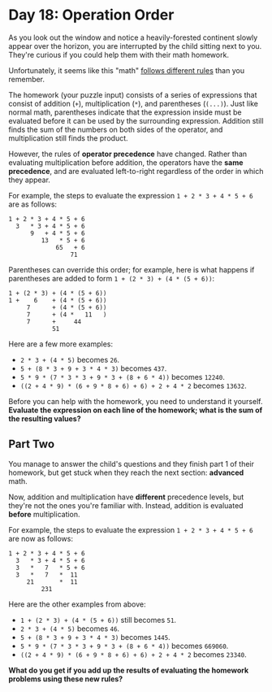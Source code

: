 # Day 18: Operation Order

As you look out the window and notice a heavily-forested continent slowly appear over the horizon, you are interrupted by the child sitting next to you. They're curious if you could help them with their math homework.

Unfortunately, it seems like this "math" [follows different rules](https://www.youtube.com/watch?v=3QtRK7Y2pPU&t=15) than you remember.

The homework (your puzzle input) consists of a series of expressions that consist of addition (`+`), multiplication (`*`), and parentheses (`(...)`). Just like normal math, parentheses indicate that the expression inside must be evaluated before it can be used by the surrounding expression. Addition still finds the sum of the numbers on both sides of the operator, and multiplication still finds the product.

However, the rules of **operator precedence** have changed. Rather than evaluating multiplication before addition, the operators have the **same precedence**, and are evaluated left-to-right regardless of the order in which they appear.

For example, the steps to evaluate the expression `1 + 2 * 3 + 4 * 5 + 6` are as follows:

```
1 + 2 * 3 + 4 * 5 + 6
  3   * 3 + 4 * 5 + 6
      9   + 4 * 5 + 6
         13   * 5 + 6
             65   + 6
                 71
```

Parentheses can override this order; for example, here is what happens if parentheses are added to form `1 + (2 * 3) + (4 * (5 + 6))`:

```
1 + (2 * 3) + (4 * (5 + 6))
1 +    6    + (4 * (5 + 6))
     7      + (4 * (5 + 6))
     7      + (4 *   11   )
     7      +     44
            51
```

Here are a few more examples:

- `2 * 3 + (4 * 5)` becomes `26`.
- `5 + (8 * 3 + 9 + 3 * 4 * 3)` becomes `437`.
- `5 * 9 * (7 * 3 * 3 + 9 * 3 + (8 + 6 * 4))` becomes `12240`.
- `((2 + 4 * 9) * (6 + 9 * 8 + 6) + 6) + 2 + 4 * 2` becomes `13632`.

Before you can help with the homework, you need to understand it yourself. **Evaluate the expression on each line of the homework; what is the sum of the resulting values?**

## Part Two

You manage to answer the child's questions and they finish part 1 of their homework, but get stuck when they reach the next section: **advanced** math.

Now, addition and multiplication have **different** precedence levels, but they're not the ones you're familiar with. Instead, addition is evaluated **before** multiplication.

For example, the steps to evaluate the expression `1 + 2 * 3 + 4 * 5 + 6` are now as follows:

```
1 + 2 * 3 + 4 * 5 + 6
  3   * 3 + 4 * 5 + 6
  3   *   7   * 5 + 6
  3   *   7   *  11
     21       *  11
         231
```

Here are the other examples from above:

- `1 + (2 * 3) + (4 * (5 + 6))` still becomes `51`.
- `2 * 3 + (4 * 5)` becomes `46`.
- `5 + (8 * 3 + 9 + 3 * 4 * 3)` becomes `1445`.
- `5 * 9 * (7 * 3 * 3 + 9 * 3 + (8 + 6 * 4))` becomes `669060`.
- `((2 + 4 * 9) * (6 + 9 * 8 + 6) + 6) + 2 + 4 * 2` becomes `23340`.

**What do you get if you add up the results of evaluating the homework problems using these new rules?**
